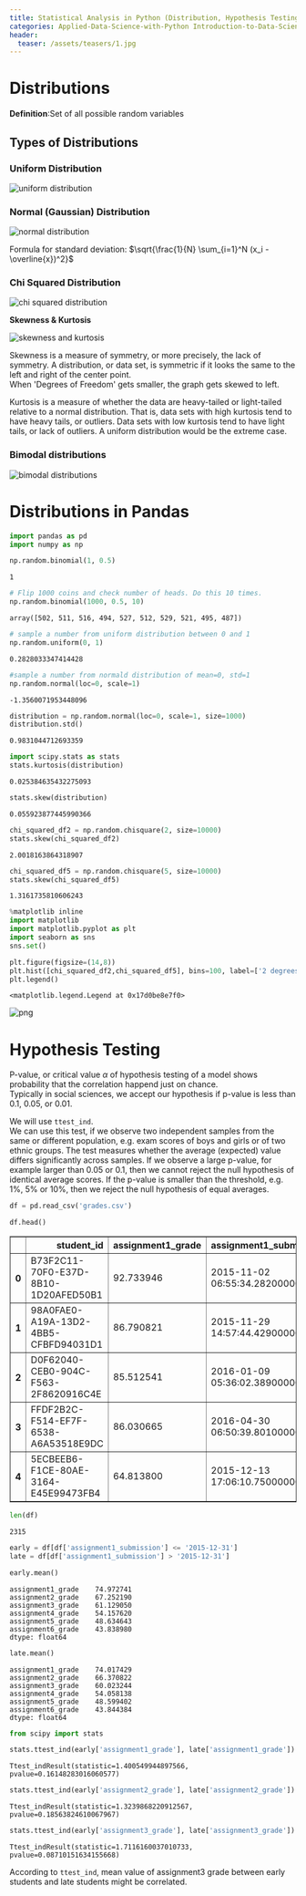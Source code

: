 ```yaml
---
title: Statistical Analysis in Python (Distribution, Hypothesis Testing) [Introduction to Data Science in Python - 3]
categories: Applied-Data-Science-with-Python Introduction-to-Data-Science-in-Python
header:
  teaser: /assets/teasers/1.jpg
---
```


# Distributions

**Definition**:Set of all possible random variables

## Types of Distributions

### Uniform Distribution

![uniform distribution](https://lh3.googleusercontent.com/DL3XDI-0smybHGTsXx6q30QSvInzc7ZaMzCv63mjqBMbjeYL-t1d4C8fZ59e6qZKx-sW3yvDegt5leTQVH8bGQ-OR-pKt0lZYyVsjf5RvcpJEXAlycDRZbROs0Kb2LZI6ErO9nrmNQ=w2400)

### Normal (Gaussian) Distribution

![normal distribution](https://lh3.googleusercontent.com/oCBO7_VNNZMqVptGlsMdwkekecC0J5jeKIpebqjeq1hf2JeHzHKQzJl-XdkWzipHZwu0asHJQvEkiuINZGedL1IlePNh_FluyFrQ_tzpOJ6fnU2xV-H5u47Pg6Dygfxhv5Ln0dbPQQ=w2400)

Formula for standard deviation: $\sqrt{\frac{1}{N} \sum_{i=1}^N (x_i - \overline{x})^2}$

### Chi Squared Distribution

![chi squared distribution](https://lh3.googleusercontent.com/oENXjlg3-1aFDedJK5CGHbGLGJj6lHr8Eu1e2uOxWQYKvmhEQiJFO1EjPKWvRdiswSz-tLvFftAmXPEpmhHIEQLzGB0zuaK7lko81Ii8rTme4TKDUvvWczxbCrwBPJIuZEJ6gGCwVg=w2400)

**Skewness & Kurtosis**

![skewness and kurtosis](https://lh3.googleusercontent.com/vF5l3Ab9f1FKs-kcuZBpE8Yh5ZMUSSF_E7gdXvf4YgM30xKgmz0WbhJQTFOimdzMJXLMMp_K97D6nl3WgYW7Vsj5Pb8kb8tehrrodU1V--7ELOUTmBV9rFvvcZgamdaeLHti_6uJsg=w2400)

Skewness is a measure of symmetry, or more precisely, the lack of symmetry. A distribution, or data set, is symmetric if it looks the same to the left and right of the center point.<br>
When 'Degrees of Freedom' gets smaller, the graph gets skewed to left.

Kurtosis is a measure of whether the data are heavy-tailed or light-tailed relative to a normal distribution. That is, data sets with high kurtosis tend to have heavy tails, or outliers. Data sets with low kurtosis tend to have light tails, or lack of outliers. A uniform distribution would be the extreme case.

### Bimodal distributions

![bimodal distributions](https://lh3.googleusercontent.com/_Y761ZK7h9jrmsdZQpEKhatt5eFNytz1efgJ6jHe1seWO94Zp-FbgSItD9wjg95_PoQt1uj_4GRYfqWyjvKFbdLFO05gZ3AZ9fc0xHmc00yIFbfHgD_LjuwQaGqJ_GSrAE069QC2Xw=w2400)

# Distributions in Pandas


```python
import pandas as pd
import numpy as np
```


```python
np.random.binomial(1, 0.5)
```




    1




```python
# Flip 1000 coins and check number of heads. Do this 10 times.
np.random.binomial(1000, 0.5, 10)
```




    array([502, 511, 516, 494, 527, 512, 529, 521, 495, 487])




```python
# sample a number from uniform distribution between 0 and 1
np.random.uniform(0, 1)
```




    0.2828033347414428




```python
#sample a number from normald distribution of mean=0, std=1
np.random.normal(loc=0, scale=1)
```




    -1.3560071953448096




```python
distribution = np.random.normal(loc=0, scale=1, size=1000)
distribution.std()
```




    0.9831044712693359




```python
import scipy.stats as stats
stats.kurtosis(distribution)
```




    0.025384635432275093




```python
stats.skew(distribution)
```




    0.055923877445990366




```python
chi_squared_df2 = np.random.chisquare(2, size=10000)
stats.skew(chi_squared_df2)
```




    2.0018163864318907




```python
chi_squared_df5 = np.random.chisquare(5, size=10000)
stats.skew(chi_squared_df5)
```




    1.3161735810606243




```python
%matplotlib inline
import matplotlib
import matplotlib.pyplot as plt
import seaborn as sns
sns.set()

plt.figure(figsize=(14,8))
plt.hist([chi_squared_df2,chi_squared_df5], bins=100, label=['2 degrees of freedom','5 degrees of freedom'], histtype='stepfilled', alpha=0.6)
plt.legend()
```




    <matplotlib.legend.Legend at 0x17d0be8e7f0>




![png](https://lh3.googleusercontent.com/WdT-zcBM2wg9BPvt633IeYi-6w_OSn-ldPn4C6jwsUxgN7tDLQsF03etQX88UBrNDKHGgt7LVGeTPIhzNjT7yEc_X47mVca4lLuT8w9kU-nvGjx0W4l6az9Ku9IWTGq0PR72_qQc2g=w2400)


# Hypothesis Testing

P-value, or critical value $\alpha$ of hypothesis testing of a model shows probability that the correlation happend just on chance. <br>
Typically in social sciences, we accept our hypothesis if p-value is less than 0.1, 0.05, or 0.01.

We will use `ttest_ind`. <br>
We can use this test, if we observe two independent samples from the same or different population, e.g. exam scores of boys and girls or of two ethnic groups. The test measures whether the average (expected) value differs significantly across samples. If we observe a large p-value, for example larger than 0.05 or 0.1, then we cannot reject the null hypothesis of identical average scores. If the p-value is smaller than the threshold, e.g. 1%, 5% or 10%, then we reject the null hypothesis of equal averages.


```python
df = pd.read_csv('grades.csv')
```


```python
df.head()
```




<div>
<style scoped>
    .dataframe tbody tr th:only-of-type {
        vertical-align: middle;
    }

    .dataframe tbody tr th {
        vertical-align: top;
    }

    .dataframe thead th {
        text-align: right;
    }
</style>
<table border="1" class="dataframe">
  <thead>
    <tr style="text-align: right;">
      <th></th>
      <th>student_id</th>
      <th>assignment1_grade</th>
      <th>assignment1_submission</th>
      <th>assignment2_grade</th>
      <th>assignment2_submission</th>
      <th>assignment3_grade</th>
      <th>assignment3_submission</th>
      <th>assignment4_grade</th>
      <th>assignment4_submission</th>
      <th>assignment5_grade</th>
      <th>assignment5_submission</th>
      <th>assignment6_grade</th>
      <th>assignment6_submission</th>
    </tr>
  </thead>
  <tbody>
    <tr>
      <th>0</th>
      <td>B73F2C11-70F0-E37D-8B10-1D20AFED50B1</td>
      <td>92.733946</td>
      <td>2015-11-02 06:55:34.282000000</td>
      <td>83.030552</td>
      <td>2015-11-09 02:22:58.938000000</td>
      <td>67.164441</td>
      <td>2015-11-12 08:58:33.998000000</td>
      <td>53.011553</td>
      <td>2015-11-16 01:21:24.663000000</td>
      <td>47.710398</td>
      <td>2015-11-20 13:24:59.692000000</td>
      <td>38.168318</td>
      <td>2015-11-22 18:31:15.934000000</td>
    </tr>
    <tr>
      <th>1</th>
      <td>98A0FAE0-A19A-13D2-4BB5-CFBFD94031D1</td>
      <td>86.790821</td>
      <td>2015-11-29 14:57:44.429000000</td>
      <td>86.290821</td>
      <td>2015-12-06 17:41:18.449000000</td>
      <td>69.772657</td>
      <td>2015-12-10 08:54:55.904000000</td>
      <td>55.098125</td>
      <td>2015-12-13 17:32:30.941000000</td>
      <td>49.588313</td>
      <td>2015-12-19 23:26:39.285000000</td>
      <td>44.629482</td>
      <td>2015-12-21 17:07:24.275000000</td>
    </tr>
    <tr>
      <th>2</th>
      <td>D0F62040-CEB0-904C-F563-2F8620916C4E</td>
      <td>85.512541</td>
      <td>2016-01-09 05:36:02.389000000</td>
      <td>85.512541</td>
      <td>2016-01-09 06:39:44.416000000</td>
      <td>68.410033</td>
      <td>2016-01-15 20:22:45.882000000</td>
      <td>54.728026</td>
      <td>2016-01-11 12:41:50.749000000</td>
      <td>49.255224</td>
      <td>2016-01-11 17:31:12.489000000</td>
      <td>44.329701</td>
      <td>2016-01-17 16:24:42.765000000</td>
    </tr>
    <tr>
      <th>3</th>
      <td>FFDF2B2C-F514-EF7F-6538-A6A53518E9DC</td>
      <td>86.030665</td>
      <td>2016-04-30 06:50:39.801000000</td>
      <td>68.824532</td>
      <td>2016-04-30 17:20:38.727000000</td>
      <td>61.942079</td>
      <td>2016-05-12 07:47:16.326000000</td>
      <td>49.553663</td>
      <td>2016-05-07 16:09:20.485000000</td>
      <td>49.553663</td>
      <td>2016-05-24 12:51:18.016000000</td>
      <td>44.598297</td>
      <td>2016-05-26 08:09:12.058000000</td>
    </tr>
    <tr>
      <th>4</th>
      <td>5ECBEEB6-F1CE-80AE-3164-E45E99473FB4</td>
      <td>64.813800</td>
      <td>2015-12-13 17:06:10.750000000</td>
      <td>51.491040</td>
      <td>2015-12-14 12:25:12.056000000</td>
      <td>41.932832</td>
      <td>2015-12-29 14:25:22.594000000</td>
      <td>36.929549</td>
      <td>2015-12-28 01:29:55.901000000</td>
      <td>33.236594</td>
      <td>2015-12-29 14:46:06.628000000</td>
      <td>33.236594</td>
      <td>2016-01-05 01:06:59.546000000</td>
    </tr>
  </tbody>
</table>
</div>




```python
len(df)
```




    2315




```python
early = df[df['assignment1_submission'] <= '2015-12-31']
late = df[df['assignment1_submission'] > '2015-12-31']
```


```python
early.mean()
```




    assignment1_grade    74.972741
    assignment2_grade    67.252190
    assignment3_grade    61.129050
    assignment4_grade    54.157620
    assignment5_grade    48.634643
    assignment6_grade    43.838980
    dtype: float64




```python
late.mean()
```




    assignment1_grade    74.017429
    assignment2_grade    66.370822
    assignment3_grade    60.023244
    assignment4_grade    54.058138
    assignment5_grade    48.599402
    assignment6_grade    43.844384
    dtype: float64




```python
from scipy import stats
```


```python
stats.ttest_ind(early['assignment1_grade'], late['assignment1_grade'])
```




    Ttest_indResult(statistic=1.400549944897566, pvalue=0.16148283016060577)




```python
stats.ttest_ind(early['assignment2_grade'], late['assignment2_grade'])
```




    Ttest_indResult(statistic=1.3239868220912567, pvalue=0.18563824610067967)




```python
stats.ttest_ind(early['assignment3_grade'], late['assignment3_grade'])
```




    Ttest_indResult(statistic=1.7116160037010733, pvalue=0.08710151634155668)



According to `ttest_ind`, mean value of assignment3 grade between early students and late students might be correlated.
